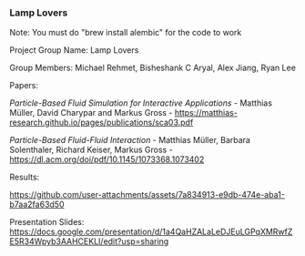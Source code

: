 ### Lamp Lovers

Note: You must do "brew install alembic" for the code to work

Project Group Name: Lamp Lovers

Group Members: Michael Rehmet, Bisheshank C Aryal, Alex Jiang, Ryan Lee

Papers:

*Particle-Based Fluid Simulation for Interactive Applications* - Matthias Müller, David Charypar and Markus Gross - https://matthias-research.github.io/pages/publications/sca03.pdf

*Particle-Based Fluid-Fluid Interaction* - Matthias Müller, Barbara Solenthaler, Richard Keiser, Markus Gross - https://dl.acm.org/doi/pdf/10.1145/1073368.1073402

Results:

https://github.com/user-attachments/assets/7a834913-e9db-474e-aba1-b7aa2fa63d50

Presentation Slides: https://docs.google.com/presentation/d/1a4QaHZALaLeDJEuLGPqXMRwfZE5R34Wpyb3AAHCEKLI/edit?usp=sharing

